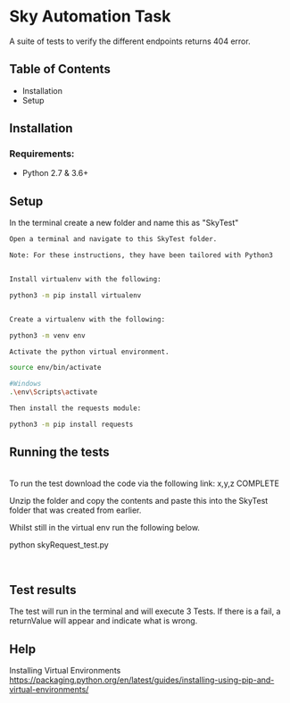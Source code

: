 # Sky Automation Task


A suite of tests to verify the different endpoints returns 404 error. 


## Table of Contents
- Installation
- Setup

## Installation
### Requirements:
* Python 2.7 & 3.6+


## Setup

In the terminal create a new folder and name this as "SkyTest"

```bash
Open a terminal and navigate to this SkyTest folder.

Note: For these instructions, they have been tailored with Python3


Install virtualenv with the following:

python3 -m pip install virtualenv 


Create a virtualenv with the following:

python3 -m venv env

Activate the python virtual environment.

source env/bin/activate

#Windows
.\env\Scripts\activate

Then install the requests module:

python3 -m pip install requests

```

## Running the tests
<br />
To run the test download the code via the following link: x,y,z COMPLETE

<br />

Unzip the folder and copy the contents and paste this into the SkyTest folder that was created from earlier. 

Whilst still in the virtual env run the following below. 

python skyRequest_test.py

<br >

## Test results
The test will run in the terminal and will execute 3 Tests. If there is a fail, a returnValue will appear and indicate what is wrong. 


## Help

Installing Virtual Environments
https://packaging.python.org/en/latest/guides/installing-using-pip-and-virtual-environments/
